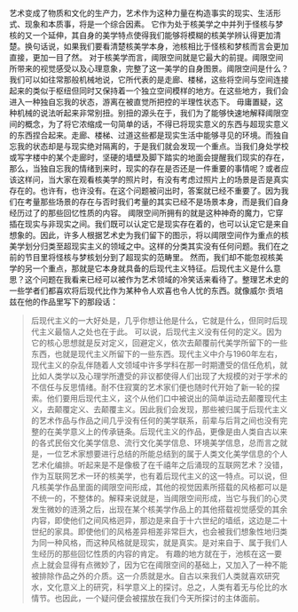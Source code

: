艺术变成了物质和文化的生产力，艺术作为这种力量在构造事实的现实、生活形式、现象和本质事，将是一个综合因素。
它作为处于核美学之中并列于怪核与梦核的又一个延伸，其自身的美学特点使得我们能够将模糊的核美学辨认得更加清楚。换句话说，如果我们要看清楚核美学本身，池核相比于怪核和梦核而言会更加直接，更加一目了然。
对于核美学而言，阈限空间就是它最大的前提。阈限空间所带来的视觉感受以及心理意象，完整了这一美学的自身图景。阈限空间是什么？我们可以如往常那般机械地说，它所代表的是走廊、楼梯，这些将空间与空间连接起来的类似于枢纽但同时又保持着一个独立空间模样的地方。在这些地方，我们会进入一种独自忘我的状态，游离在被直觉所把控的半理性状态下。
毋庸置疑，这种机械的说法听起来非常别扭。别扭的源头在于，我们为了能够快速地解释阈限空间的概念，为了将它浓缩成一句简单的话，不得已将现实意义的东西与超现实意义的东西捏合起来。走廊、楼梯、过道这些都是现实生活中能够寻见的环境。而独自忘我的状态却是与现实绝对隔离的，于是我们就会发现一个重点。当我们身处学校或写字楼中的某个走廊时，坚硬的墙壁及脚下踏实的地面会提醒我们现实的存在，那么，当独自忘我的情绪到来时，现实的存在是否还是一件重要的事情呢？或者应该这样问，当大家在观看核美学的照片时，有没有考虑过照片上的场景是否是真实存在的。也许有，也许没有。在这个问题被问出时，答案就已经不重要了。因为我们在考量那些场景的存在与否时我们考量的其实已经不是场景本身，而是我们自身经历过了的那些回忆性质的内容。
阈限空间所拥有的就是这种神奇的魔力，它穿插在现实与非现实之间。我们既可以认定它是现实存在着的，也可以认定它是来自想象的。因此，许多人根据艺术史为我们留下的图示，将以阈限空间作为重点的核美学划分归类至超现实主义的领域之中。这样的分类其实没有任何问题。我们在之前的节目里将怪核与梦核划分到了超现实的范畴里。
然而，我们却不能忽视核美学的另一个重点，那就是它本身就具备的后现代主义特征。后现代主义是什么意思？这个问题在我看来已经可以被作为艺术领域的冷笑话来看待了。整理艺术史的一些学者们都喜欢将后现代比作为某种令人欢喜也令人忧的东西。就像威尔·贡培兹在他的作品里写下的那段话：
> 后现代主义的一大好处是，几乎你想让他是什么，它就是什么，但同时后现代主义最恼人之处也在于此。
可以说，后现代主义没有任何的定义。因为它的核心思想就是反对定义，回避定义，依次去颠覆前代美学所留下的一些东西，也就是现代主义所留下的一些东西。现代主义中介与1960年左右，现代主义的杂乱伴随着人文领域中许多学科在那一时期遭受的信任危机，就比如人类学以及心理学所遭受的非议都使得人们出现了大规模的对于学术的不信任与反思情绪。耐不住寂寞的艺术家们便也随时代开始了新一轮的探索。他们要用后现代主义，这个从他们口中被说出的简单运动去颠覆现代主义，去颠覆定义、去颠覆主义。因此我们会发现，那些被归属于后现代主义的艺术作品与作品之间几乎没有任何的美学联系，前辈与后背之间也没有完整的在美学意义上的传承链条。后现代主义的作品，更像是由人类自古以来的各式民俗文化美学信息、流行文化美学信息、环境美学信息，总而言之就是，一位艺术家想要进行总结的所能总结到的属于人类文化美学信息的个人艺术化编排。听起来是不是像极了在千禧年之后涌现的互联网艺术？没错，作为互联网艺术一环的核美学，也有着后现代主义的这一特点。可以说，但凡核美学作品里面的阈限空间形成，其他的视觉因素所搭载的风格都可以是不统一的，不整体的。解释来说就是，当阈限空间形成，当它与我们的心灵发生微妙的涟漪之后，出现在某个核美学作品上的其他搭载视觉感受的其余内容，即使他们之间风格迥异，那边是来自于十六世纪的墙纸，这边是二十世纪的家具。即使他们的风格差异相差非常巨大，也会被我们想象性地归类为同一种风格，而这种风格就是现实，就是真实。是对来自于、属于我们人生经历的那些回忆性质的内容的肯定。
有趣的地方就在于，池核在这一要点上就会显得有点微妙了，因为它在阈限空间的基础上，又加入了一种不能被排除作品之外的介质。这一介质就是水。自古以来我们人类就喜欢研究水，文化意义上的研究，科学意义上的探讨。总之，人类有着无与伦比的水情节。也因此，一个疑问便会被摆放在我们今天所探讨的主体面前。